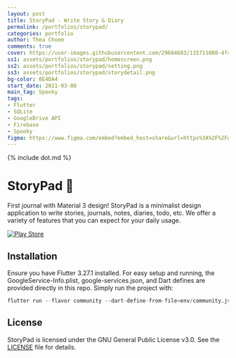 ```yaml
---
layout: post
title: StoryPad - Write Story & Diary
permalink: /portfolios/storypad/
categories: portfolio
author: Thea Choem
comments: true
cover: https://user-images.githubusercontent.com/29684683/115711088-4f444800-a39d-11eb-8930-f2556f117037.png
ss1: assets/portfolios/storypad/homescreen.png
ss2: assets/portfolios/storypad/setting.png
ss3: assets/portfolios/storypad/storydetail.png
bg-color: 0E4DA4
start_date: 2021-03-08
main_tag: Spooky
tags:
- Flutter
- SQLite
- GoogleDrive API
- Firebase
- Spooky
figma: https://www.figma.com/embed?embed_host=share&url=https%3A%2F%2Fwww.figma.com%2Ffile%2FzfVnCt9vHSUb6PaZuQdgjB%2FStoryPad-v2.0%3Fnode-id%3D2%253A401
---
```

{% include dot.md %}

# StoryPad 📝

<!-- ![cover](https://repository-images.githubusercontent.com/444136870/43a054a0-50ad-47d7-a680-4a12507a77d2) -->

First journal with Material 3 design! StoryPad is a minimalist design application to write stories, journals, notes, diaries, todo, etc. We offer a variety of features that you can expect for your daily usage.

<!-- [![App Store](https://img.shields.io/badge/App_Store-0D96F6?style=for-the-badge&logo=app-store&logoColor=white)](https://apps.apple.com/us/app/spooky/id1629372753?platform=iphone) -->
[![Play Store](https://img.shields.io/badge/Google_Play-414141?style=for-the-badge&logo=google-play&logoColor=white)](https://play.google.com/store/apps/details?id=com.tc.writestory)

## Installation

Ensure you have Flutter 3.27.1 installed. For easy setup and running, the GoogleService-Info.plist, google-services.json, and Dart defines are provided directly in this repo. Simply run the project with:

```s
flutter run --flavor community --dart-define-from-file=env/community.json --target=lib/main_community.dart
```

## License

StoryPad is licensed under the GNU General Public License v3.0. See the [LICENSE](LICENSE) file for details.
